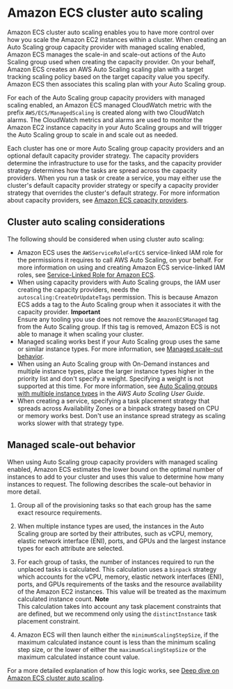 # Amazon ECS cluster auto scaling<a name="cluster-auto-scaling"></a>

Amazon ECS cluster auto scaling enables you to have more control over how you scale the Amazon EC2 instances within a cluster\. When creating an Auto Scaling group capacity provider with managed scaling enabled, Amazon ECS manages the scale\-in and scale\-out actions of the Auto Scaling group used when creating the capacity provider\. On your behalf, Amazon ECS creates an AWS Auto Scaling scaling plan with a target tracking scaling policy based on the target capacity value you specify\. Amazon ECS then associates this scaling plan with your Auto Scaling group\.

For each of the Auto Scaling group capacity providers with managed scaling enabled, an Amazon ECS managed CloudWatch metric with the prefix `AWS/ECS/ManagedScaling` is created along with two CloudWatch alarms\. The CloudWatch metrics and alarms are used to monitor the Amazon EC2 instance capacity in your Auto Scaling groups and will trigger the Auto Scaling group to scale in and scale out as needed\.

Each cluster has one or more Auto Scaling group capacity providers and an optional default capacity provider strategy\. The capacity providers determine the infrastructure to use for the tasks, and the capacity provider strategy determines how the tasks are spread across the capacity providers\. When you run a task or create a service, you may either use the cluster's default capacity provider strategy or specify a capacity provider strategy that overrides the cluster's default strategy\. For more information about capacity providers, see [Amazon ECS capacity providers](cluster-capacity-providers.md)\.

## Cluster auto scaling considerations<a name="cluster-auto-scaling-considerations"></a>

The following should be considered when using cluster auto scaling:
+ Amazon ECS uses the `AWSServiceRoleForECS` service\-linked IAM role for the permissions it requires to call AWS Auto Scaling, on your behalf\. For more information on using and creating Amazon ECS service\-linked IAM roles, see [Service\-Linked Role for Amazon ECS](using-service-linked-roles.md)\.
+ When using capacity providers with Auto Scaling groups, the IAM user creating the capacity providers, needs the `autoscaling:CreateOrUpdateTags` permission\. This is because Amazon ECS adds a tag to the Auto Scaling group when it associates it with the capacity provider\.
**Important**  
Ensure any tooling you use does not remove the `AmazonECSManaged` tag from the Auto Scaling group\. If this tag is removed, Amazon ECS is not able to manage it when scaling your cluster\.
+ Managed scaling works best if your Auto Scaling group uses the same or similar instance types\. For more information, see [Managed scale\-out behavior](#managed-scaling-scaleout)\.
+ When using an Auto Scaling group with On\-Demand instances and multiple instance types, place the larger instance types higher in the priority list and don't specify a weight\. Specifying a weight is not supported at this time\. For more information, see [Auto Scaling groups with multiple instance types](https://docs.aws.amazon.com/autoscaling/ec2/userguide/asg-purchase-options.html) in the *AWS Auto Scaling User Guide*\.
+ When creating a service, specifying a task placement strategy that spreads across Availability Zones or a binpack strategy based on CPU or memory works best\. Don't use an instance spread strategy as scaling works slower with that strategy type\.

## Managed scale\-out behavior<a name="managed-scaling-scaleout"></a>

When using Auto Scaling group capacity providers with managed scaling enabled, Amazon ECS estimates the lower bound on the optimal number of instances to add to your cluster and uses this value to determine how many instances to request\. The following describes the scale\-out behavior in more detail\.

1. Group all of the provisioning tasks so that each group has the same exact resource requirements\.

1. When multiple instance types are used, the instances in the Auto Scaling group are sorted by their attributes, such as vCPU, memory, elastic network interface \(ENI\), ports, and GPUs and the largest instance types for each attribute are selected\.

1. For each group of tasks, the number of instances required to run the unplaced tasks is calculated\. This calculation uses a `binpack` strategy which accounts for the vCPU, memory, elastic network interfaces \(ENI\), ports, and GPUs requirements of the tasks and the resource availability of the Amazon EC2 instances\. This value will be treated as the maximum calculated instance count\.
**Note**  
This calculation takes into account any task placement constraints that are defined, but we recommend only using the `distinctInstance` task placement constraint\.

1. Amazon ECS will then launch either the `minimumScalingStepSize`, if the maximum calculated instance count is less than the minimum scaling step size, or the lower of either the `maximumScalingStepSize` or the maximum calculated instance count value\.

For a more detailed explanation of how this logic works, see [Deep dive on Amazon ECS cluster auto scaling](https://aws.amazon.com/blogs/containers/deep-dive-on-amazon-ecs-cluster-auto-scaling/)\.